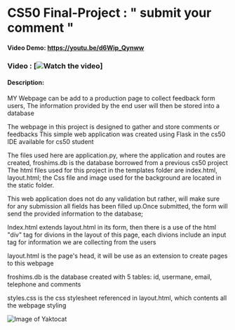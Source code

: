 # CS50 Final-Project : " submit your comment "
#### Video Demo:  <https://youtu.be/d6Wip_Qynww>
### Video : [![Watch the video](https://youtu.be/d6Wip_Qynww)]
#### Description:
<p>
MY Webpage can be add to a production page to collect feedback form users,
The information provided by the end user  will then be stored into a database
</p>

<p>
The webpage in this project is designed to gather and store comments or feedbacks
This simple  web application was created using Flask in the cs50 IDE available for cs50 student
</p>

<p>
The files used here  are application.py, where the application and routes are created,
froshims.db is the database borrowed from a previous cs50 project
The html files used for this project in the templates folder are index.html,
layout.html; the Css file and image used for the background are located in the static folder.
</p>

<p>
This web application does not do any validation but rather, will make sure for any submission
all fields has been filled up.Once submitted, the form will send the provided information to the database;
</p>

<p>
Index.html extends layout.html in its form, then there is a use of the html "div" tag for divions in the layout
of this page, each divions include an input tag for information we are collecting from the users

</p>

<p>
layout.html is the page's head, it will be use as an extension to create pages to this webpage
</p>

<p>
froshims.db is the database created with 5 tables: id, usermane, email, telephone and comments
</p>

<p>
styles.css is the css stylesheet referenced in layout.html, which contents all the webpage styling
</p>

![Image of Yaktocat](https://octodex.github.com/images/yaktocat.png)
